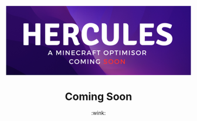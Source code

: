 <div align="center" id="top"> 
<img src="./Images/beta.png">

</br>

<h1 align="center">Coming Soon</h1>
:wink: